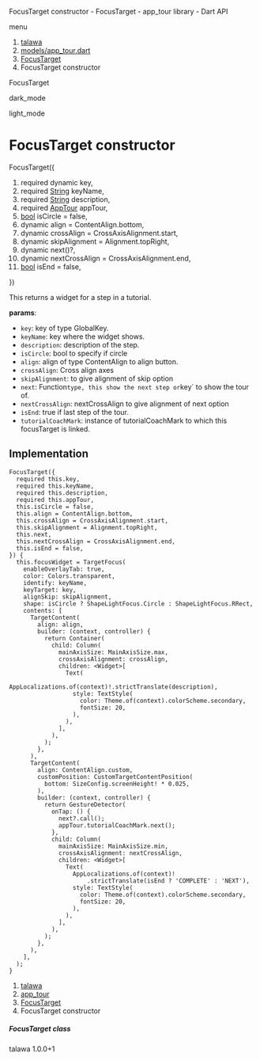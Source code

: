 




FocusTarget constructor - FocusTarget - app\_tour library - Dart API







menu

1. [talawa](../../index.html)
2. [models/app\_tour.dart](../../file-___home_harshil_Desktop_open-source_palisadoes_talawa_lib_models_app_tour/)
3. [FocusTarget](../../file-___home_harshil_Desktop_open-source_palisadoes_talawa_lib_models_app_tour/FocusTarget-class.html)
4. FocusTarget constructor

FocusTarget


dark\_mode

light\_mode




# FocusTarget constructor


FocusTarget({

1. required dynamic key,
2. required [String](https://api.flutter.dev/flutter/dart-core/String-class.html) keyName,
3. required [String](https://api.flutter.dev/flutter/dart-core/String-class.html) description,
4. required [AppTour](../../file-___home_harshil_Desktop_open-source_palisadoes_talawa_lib_models_app_tour/AppTour-class.html) appTour,
5. [bool](https://api.flutter.dev/flutter/dart-core/bool-class.html) isCircle = false,
6. dynamic align = ContentAlign.bottom,
7. dynamic crossAlign = CrossAxisAlignment.start,
8. dynamic skipAlignment = Alignment.topRight,
9. dynamic next()?,
10. dynamic nextCrossAlign = CrossAxisAlignment.end,
11. [bool](https://api.flutter.dev/flutter/dart-core/bool-class.html) isEnd = false,

})

This returns a widget for a step in a tutorial.

**params**:

* `key`: key of type GlobalKey.
* `keyName`: key where the widget shows.
* `description`: description of the step.
* `isCircle`: bool to specify if circle
* `align`: align of type ContentAlign to align button.
* `crossAlign`: Cross align axes
* `skipAlignment`: to give alignment of skip option
* `next`: Function`type, this show the next step or`key` to show the tour of.
* `nextCrossAlign`: nextCrossAlign to give alignment of next option
* `isEnd`: true if last step of the tour.
* `tutorialCoachMark`: instance of tutorialCoachMark to which this focusTarget is linked.

## Implementation

```
FocusTarget({
  required this.key,
  required this.keyName,
  required this.description,
  required this.appTour,
  this.isCircle = false,
  this.align = ContentAlign.bottom,
  this.crossAlign = CrossAxisAlignment.start,
  this.skipAlignment = Alignment.topRight,
  this.next,
  this.nextCrossAlign = CrossAxisAlignment.end,
  this.isEnd = false,
}) {
  this.focusWidget = TargetFocus(
    enableOverlayTab: true,
    color: Colors.transparent,
    identify: keyName,
    keyTarget: key,
    alignSkip: skipAlignment,
    shape: isCircle ? ShapeLightFocus.Circle : ShapeLightFocus.RRect,
    contents: [
      TargetContent(
        align: align,
        builder: (context, controller) {
          return Container(
            child: Column(
              mainAxisSize: MainAxisSize.max,
              crossAxisAlignment: crossAlign,
              children: <Widget>[
                Text(
                  AppLocalizations.of(context)!.strictTranslate(description),
                  style: TextStyle(
                    color: Theme.of(context).colorScheme.secondary,
                    fontSize: 20,
                  ),
                ),
              ],
            ),
          );
        },
      ),
      TargetContent(
        align: ContentAlign.custom,
        customPosition: CustomTargetContentPosition(
          bottom: SizeConfig.screenHeight! * 0.025,
        ),
        builder: (context, controller) {
          return GestureDetector(
            onTap: () {
              next?.call();
              appTour.tutorialCoachMark.next();
            },
            child: Column(
              mainAxisSize: MainAxisSize.min,
              crossAxisAlignment: nextCrossAlign,
              children: <Widget>[
                Text(
                  AppLocalizations.of(context)!
                      .strictTranslate(isEnd ? 'COMPLETE' : 'NEXT'),
                  style: TextStyle(
                    color: Theme.of(context).colorScheme.secondary,
                    fontSize: 20,
                  ),
                ),
              ],
            ),
          );
        },
      ),
    ],
  );
}
```

 


1. [talawa](../../index.html)
2. [app\_tour](../../file-___home_harshil_Desktop_open-source_palisadoes_talawa_lib_models_app_tour/)
3. [FocusTarget](../../file-___home_harshil_Desktop_open-source_palisadoes_talawa_lib_models_app_tour/FocusTarget-class.html)
4. FocusTarget constructor

##### FocusTarget class





talawa
1.0.0+1







